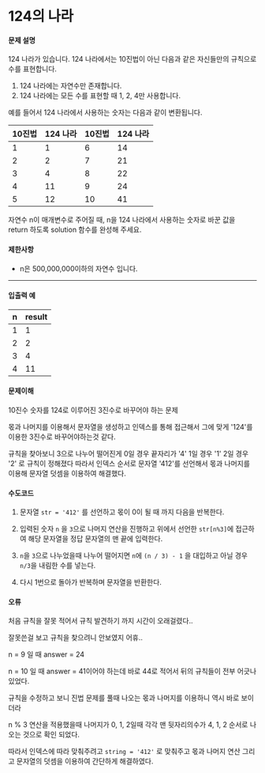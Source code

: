# 124의 나라

#### 문제 설명

124 나라가 있습니다. 124 나라에서는 10진법이 아닌 다음과 같은 자신들만의 규칙으로 수를 표현합니다.

1. 124 나라에는 자연수만 존재합니다.
2. 124 나라에는 모든 수를 표현할 때 1, 2, 4만 사용합니다.

예를 들어서 124 나라에서 사용하는 숫자는 다음과 같이 변환됩니다.

| 10진법 | 124 나라 | 10진법 | 124 나라 |
| ------ | -------- | ------ | -------- |
| 1      | 1        | 6      | 14       |
| 2      | 2        | 7      | 21       |
| 3      | 4        | 8      | 22       |
| 4      | 11       | 9      | 24       |
| 5      | 12       | 10     | 41       |

자연수 n이 매개변수로 주어질 때, n을 124 나라에서 사용하는 숫자로 바꾼 값을 return 하도록 solution 함수를 완성해 주세요.

#### 제한사항

- n은 500,000,000이하의 자연수 입니다.

------

#### 입출력 예

| n    | result |
| ---- | ------ |
| 1    | 1      |
| 2    | 2      |
| 3    | 4      |
| 4    | 11     |



#### 문제이해

10진수 숫자를 124로 이루어진 3진수로 바꾸어야 하는 문제

몫과 나머지를 이용해서 문자열을 생성하고 인덱스를 통해 접근해서 그에 맞게 '124'를 이용한 3진수로 바꾸어야하는것 같다.

규칙을 찾아보니 3으로 나누어 떨어진게 0일 경우 끝자리가 '4' 1일 경우 '1' 2일 경우 '2' 로 규칙이 정해졌다 따라서 인덱스 순서로 문자열 '412'를 선언해서 몫과 나머지를 이용해 문자열 덧셈을 이용하여 해결했다.

#### 수도코드
1. 문자열 `str = '412'` 를 선언하고 몫이 0이 될 때 까지 다음을 반복한다.

2. 입력된 숫자 `n` 을 `3`으로 나머지 연산을 진행하고 위에서 선언한 `str[n%3]`에 접근하여 해당 문자열을 정답 문자열의 맨 끝에 입력한다.

3. `n`을 `3`으로 나누었을때 나누어 떨어지면 `n`에 `(n / 3) - 1` 을 대입하고 아닐 경우 `n/3`을 내림한 수를 넣는다.

4. 다시 1번으로 돌아가 반복하며 문자열을 반환한다.

#### 오류 
처음 규칙을 잘못 적어서 규칙 발견하기 까지 시간이 오래걸렸다..

 잘못쓴걸 보고 규칙을 찾으려니 안보였지 어휴..

n = 9 일 때 answer = 24

n = 10 일 때 answer = 41이어야 하는데 바로 44로 적어서 뒤의 규칙들이 전부 어긋나 있었다.

규칙을 수정하고 보니 진법 문제를 풀때 나오는 몫과 나머지를 이용하니 역시 바로 보이더라 

n % 3 연산을 적용했을때 나머지가 0, 1, 2일때 각각 맨 뒷자리의수가 4, 1, 2 순서로 나오는 것으로 확인 되었다.

따라서 인덱스에 따라 맞춰주려고 `string = '412'` 로 맞춰주고 몫과 나머지 연산 그리고 문자열의 덧셈을 이용하여 간단하게 해결하였다.
